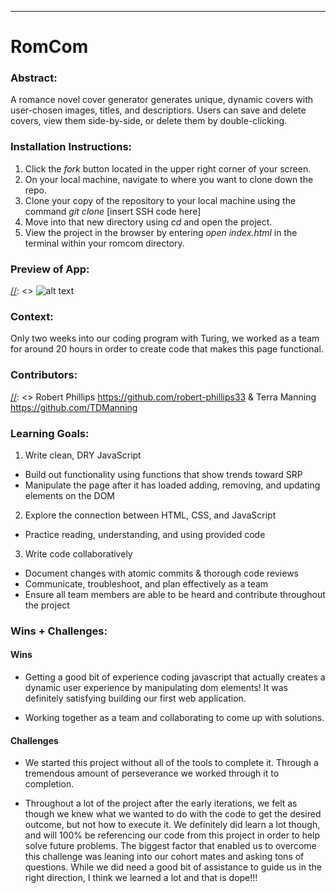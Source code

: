 
______________________________________________________  

# RomCom  


### Abstract:
[//]: <> (Briefly describe what you built and its features. What problem is the app solving? How does this application solve that problem?)

A romance novel cover generator generates unique, dynamic covers with user-chosen images, titles, and descriptiors. Users can save and delete covers, view them side-by-side, or delete them by double-clicking.

### Installation Instructions:
[//]: <> (What steps does a person have to take to get your app cloned down and running?)
1. Click the *fork* button located in the upper right corner of your screen.
2. On your local machine, navigate to where you want to clone down the repo.
3. Clone your copy of the repository to your local machine using the command *git clone* [insert SSH code here]
4. Move into that new directory using *cd* *<directory name>* and open the project. 
5. View the project in the browser by entering *open index.html* in the terminal within your romcom directory.

### Preview of App:
[//]: <> ![alt text](<Screenshot 2024-05-19 at 7.40.49 PM.png>)

### Context:
[//]: <> (Give some context for the project here. How long did you have to work on it? How far into the Turing program are you?)
Only two weeks into our coding program with Turing, we worked as a team for around 20 hours in order to create code that makes this page functional. 
### Contributors:
[//]: <> Robert Phillips https://github.com/robert-phillips33 & Terra Manning https://github.com/TDManning

### Learning Goals:
[//]: <> (What were the learning goals of this project? What tech did you work with?)
1. Write clean, DRY JavaScript
- Build out functionality using functions that show trends toward SRP
- Manipulate the page after it has loaded adding, removing, and updating elements on the DOM
2. Explore the connection between HTML, CSS, and JavaScript
- Practice reading, understanding, and using provided code
3. Write code collaboratively
- Document changes with atomic commits & thorough code reviews
- Communicate, troubleshoot, and plan effectively as a team
- Ensure all team members are able to be heard and contribute throughout the project


### Wins + Challenges:
[//]: <> (What are 2-3 wins you have from this project? What were some challenges you faced - and how did you get over them?)
#### Wins  
- Getting a good bit of experience coding javascript that actually creates a dynamic user experience by manipulating dom elements! It was definitely satisfying building our first web application.

- Working together as a team and collaborating to come up with solutions. 

#### Challenges 
- We started this project without all of the tools to complete it. Through a tremendous amount of perseverance we worked through it to completion.

- Throughout a lot of the project after the early iterations, we felt as though we knew what we wanted to do with the code to get the desired outcome, but not how to execute it. We definitely did learn a lot though, and will 100% be referencing our code from this project in order to help solve future problems. The biggest factor that enabled us to overcome this challenge was leaning into our cohort mates and asking tons of questions. While we did need a good bit of assistance to guide us in the right direction, I think we learned a lot and that is dope!!!




